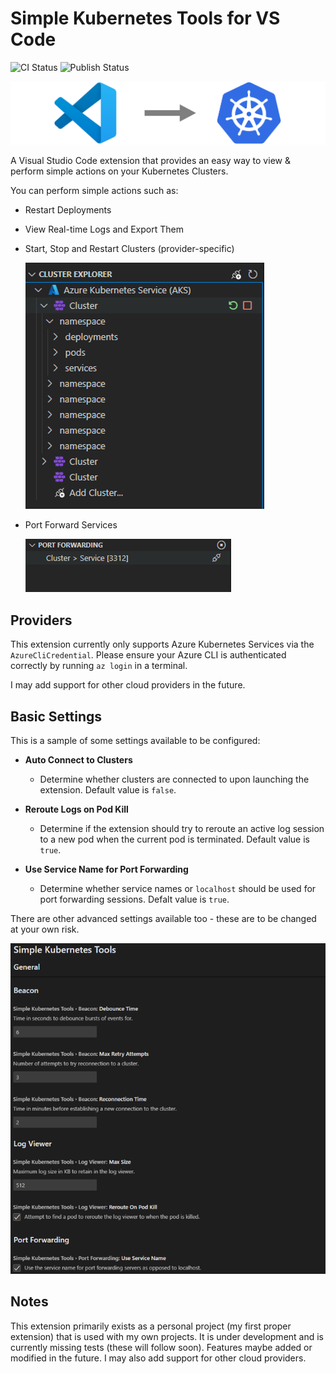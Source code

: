 # Simple Kubernetes Tools for VS Code

![CI Status](https://github.com/rileyy29/vscode-simple-kubernetes-tools/actions/workflows/ci.yml/badge.svg)
![Publish Status](https://github.com/rileyy29/vscode-simple-kubernetes-tools/actions/workflows/publish.yml/badge.svg)

![VSC to Kubernetes](resources/Git/Readme_Banner.png)

A Visual Studio Code extension that provides an easy way to view & perform simple actions on your Kubernetes Clusters.  

You can perform simple actions such as:
* Restart Deployments
* View Real-time Logs and Export Them
* Start, Stop and Restart Clusters (provider-specific)

    ![Sample 1](resources/Git/Readme_Sample_1.png)

* Port Forward Services

    ![Sample 2](resources/Git/Readme_Sample_2.png)

## Providers

This extension currently only supports Azure Kubernetes Services via the `AzureCliCredential`. Please ensure your Azure CLI is authenticated correctly by running `az login` in a terminal. 

I may add support for other cloud providers in the future.

## Basic Settings

This is a sample of some settings available to be configured: 

* **Auto Connect to Clusters**
    * Determine whether clusters are connected to upon launching the extension. Default value is `false`. 

* **Reroute Logs on Pod Kill**
    * Determine if the extension should try to reroute an active log session to a new pod when the current pod is terminated. Default value is `true`.

* **Use Service Name for Port Forwarding**
    * Determine whether service names or `localhost` should be used for port forwarding sessions. Defalt value is `true`.

There are other advanced settings available too - these are to be changed at your own risk.

![Sample Settings](resources/Git/Readme_Sample_Settings.png)

## Notes
This extension primarily exists as a personal project (my first proper extension) that is used with my own projects. It is under development and is currently missing tests (these will follow soon). Features maybe added or modified in the future. I may also add support for other cloud providers.